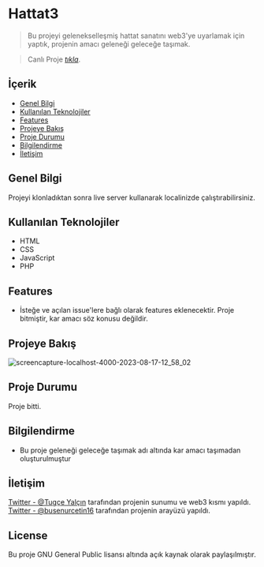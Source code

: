 # Hattat3

> Bu projeyi gelenekselleşmiş hattat sanatını web3'ye uyarlamak için yaptık, projenin amacı geleneği geleceğe taşımak.

> Canlı Proje [_tıkla_](https://hattat3.vercel.app/#about).

## İçerik
* [Genel Bilgi](#general-information)
* [Kullanılan Teknolojiler](#technologies-used)
* [Features](#features)
* [Projeye Bakış](#screenshots)
* [Proje Durumu](#project-status)
* [Bilgilendirme](#acknowledgements)
* [İletişim](#contact)


## Genel Bilgi
Projeyi klonladıktan sonra live server kullanarak localinizde çalıştırabilirsiniz.

## Kullanılan Teknolojiler
- HTML
- CSS
- JavaScript
- PHP


## Features
- İsteğe ve açılan issue'lere bağlı olarak features eklenecektir. Proje bitmiştir, kar amacı söz konusu değildir.


## Projeye Bakış
![screencapture-localhost-4000-2023-08-17-12_58_02](https://github.com/girayselcuk/Community4Community/assets/80980937/59c97db1-1c4e-4605-9eb1-442ff01f15ee)


## Proje Durumu
Proje bitti.


## Bilgilendirme
- Bu proje geleneği geleceğe taşımak adı altında kar amacı taşımadan oluşturulmuştur


## İletişim
[Twitter - @Tugçe Yalçın](https://twitter.com/0phoenix_) tarafından projenin sunumu ve web3 kısmı yapıldı.
[Twitter - @busenurcetin16](https://twitter.com/busenurcetin16) tarafından projenin arayüzü yapıldı.


## License 
Bu proje GNU General Public lisansı altında açık kaynak olarak paylaşılmıştır.
